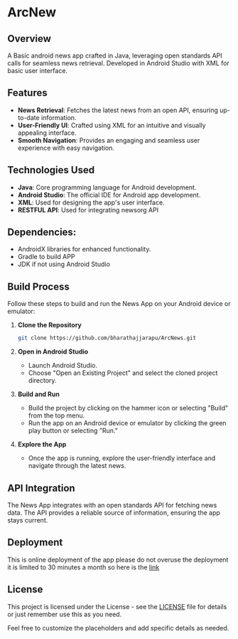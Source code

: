 # ArcNew

## Overview
A Basic android news app crafted in Java, leveraging open standards API calls for seamless news retrieval. Developed in Android Studio with XML for basic user interface.

## Features
- **News Retrieval**: Fetches the latest news from an open API, ensuring up-to-date information.
- **User-Friendly UI**: Crafted using XML for an intuitive and visually appealing interface.
- **Smooth Navigation**: Provides an engaging and seamless user experience with easy navigation.

## Technologies Used
- **Java**: Core programming language for Android development.
- **Android Studio**: The official IDE for Android app development.
- **XML**: Used for designing the app's user interface.
- **RESTFUL API**: Used for integrating newsorg API

## Dependencies:
- AndroidX libraries for enhanced functionality.
- Gradle to build APP
- JDK if not using Android Studio

## Build Process
Follow these steps to build and run the News App on your Android device or emulator:

1. **Clone the Repository**
    ```bash
    git clone https://github.com/bharathajjarapu/ArcNews.git
    ```

2. **Open in Android Studio**
    - Launch Android Studio.
    - Choose "Open an Existing Project" and select the cloned project directory.

3. **Build and Run**
    - Build the project by clicking on the hammer icon or selecting "Build" from the top menu.
    - Run the app on an Android device or emulator by clicking the green play button or selecting "Run."

4. **Explore the App**
    - Once the app is running, explore the user-friendly interface and navigate through the latest news.

## API Integration
The News App integrates with an open standards API for fetching news data. The API provides a reliable source of information, ensuring the app stays current.

## Deployment
This is online deployment of the app please do not overuse the deployment it is limited to 30 minutes a month so here is the [link](https://appetize.io/app/ln3d6nckcx26zcn2alhyvnhqxe)

## License
This project is licensed under the License - see the [LICENSE](LICENSE) file for details or just remember use this as you need.

Feel free to customize the placeholders and add specific details as needed.
